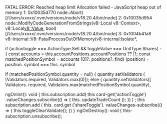 FATAL ERROR: Reached heap limit Allocation failed - JavaScript heap out of memory
1: 0x10035d770 node::Abort) [/Users/xxxxx/.nvm/versions/node/v18.20.4/bin/node]
2: 0x10035d954 node::ModifyCodeGenerationFromStrings(v8::Local v8::Context>, v8::Local<v8::Value>, bool) [/Users/xxxxx/.nvm/versions/node/v18.20.4/bin/node]
3: 0x1004b41a8 v8::internal::V8::FatalProcessOutOfMemory(v8::internal:Isolate*,

if (actiontoggle === ActionType.Sell && toggleValue === UnitType.Shares) -{
const accounts = this.accountPositions.accountPositions ?? |1;
const matchedPositionSymbol = accounts [0]?. positions?. find(
(position) = position. symbol === this. symbol

if (matchedPositionSymbol.quantity = null) {
quantity setValidators ( [Validators.required, Validators.max(0)]);
else {
quantity.setValidators([
Validators. required,
Validators.max(matchedPositionSymbol.quantity),

ngOnInit(): void {
this.subscription.add(
this card-get('actionToggle') .valueChanges.subscribe(() => {
this. updateTradeCount ();
})
) ;
this subscription.add (
this. card.get ('shareToggle'). valueChanges-subscribe(() => {
this.toggleClearValidate();
})
｝
ngOnDestroy(): void
{
this-subscription.unsubscribe();
